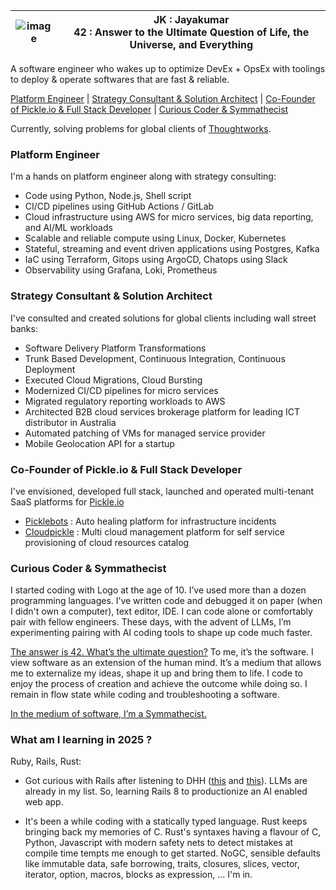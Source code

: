 | ![image](https://github.com/user-attachments/assets/587db1ee-ba19-4b12-bf15-8ceab232db47) | JK : Jayakumar <br> 42 : Answer to the Ultimate Question of Life, the Universe, and Everything |
| -------- | ------- |

A software engineer who wakes up to optimize DevEx + OpsEx with toolings to deploy & operate softwares that are fast & reliable.

[Platform Engineer](#platform) | [Strategy Consultant & Solution Architect](#consulting) | [Co-Founder of Pickle.io & Full Stack Developer](#startup) | [Curious Coder &  Symmathecist](#coder)

Currently, solving problems for global clients of [Thoughtworks](https://www.thoughtworks.com).

<h3 id="platform">Platform Engineer</h3>

I'm a hands on platform engineer along with strategy consulting:
- Code using Python, Node.js, Shell script
- CI/CD pipelines using GitHub Actions / GitLab
- Cloud infrastructure using AWS for micro services, big data reporting, and AI/ML workloads
- Scalable and reliable compute using Linux, Docker, Kubernetes
- Stateful, streaming and event driven applications using Postgres, Kafka
- IaC using Terraform, Gitops using ArgoCD, Chatops using Slack
- Observability using Grafana, Loki, Prometheus

<h3 id="consulting">Strategy Consultant & Solution Architect</h3>

I've consulted and created solutions for global clients including wall street banks:
- Software Delivery Platform Transformations
- Trunk Based Development, Continuous Integration, Continuous Deployment
- Executed Cloud Migrations, Cloud Bursting
- Modernized CI/CD pipelines for micro services
- Migrated regulatory reporting workloads to AWS
- Architected B2B cloud services brokerage platform for leading ICT distributor in Australia
- Automated patching of VMs for managed service provider
- Mobile Geolocation API for a startup

<h3 id="startup">Co-Founder of Pickle.io & Full Stack Developer</h3>

I've envisioned, developed full stack, launched and operated multi-tenant SaaS platforms for [Pickle.io](https://pickleio.com)
- [Picklebots](https://picklebots.com) : Auto healing platform for infrastructure incidents
- [Cloudpickle](https://cloud.pickleio.com) : Multi cloud management platform for self service provisioning of cloud resources catalog

<h3 id="startup">Curious Coder & Symmathecist</h3>

I started coding with Logo at the age of 10. I’ve used more than a dozen programming languages. I’ve written code and debugged it on paper (when I didn't own a computer), text editor, IDE. I can code alone or comfortably pair with fellow engineers. These days, with the advent of LLMs, I’m experimenting pairing with AI coding tools to shape up code much faster.

[The answer is 42. What’s the ultimate question?](https://simple.wikipedia.org/wiki/42_(answer)) To me, it’s the software. I view software as an extension of the human mind. It’s a medium that allows me to externalize my ideas, shape it up and bring them to life. I code to enjoy the process of creation and achieve the outcome while doing so. I remain in flow state while coding and troubleshooting a software.

[In the medium of software, I’m a Symmathecist.](https://www.youtube.com/watch?v=pEQj7fy-Htg)

<h3 id="now">What am I learning in 2025 ?</h3>

Ruby, Rails, Rust:

- Got curious with Rails after listening to DHH ([this](https://www.youtube.com/watch?v=-cEn_83zRFw) and [this](https://www.youtube.com/watch?v=mTa2d3OLXhg)). LLMs are already in my list. So, learning Rails 8 to productionize an AI enabled web app.

- It's been a while coding with a statically typed language. Rust keeps bringing back my memories of C. Rust's syntaxes having a flavour of C, Python, Javascript with modern safety nets to detect mistakes at compile time tempts me enough to get started. NoGC, sensible defaults like immutable data, safe borrowing, traits, closures, slices, vector, iterator, option, macros, blocks as expression, ... I'm in.

